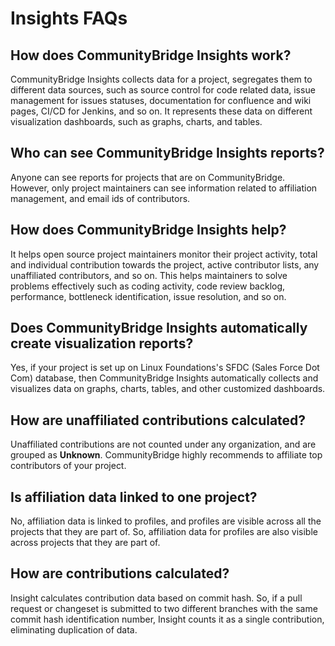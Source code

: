 # Insights FAQs

## How does CommunityBridge Insights work?

CommunityBridge Insights collects data for a project, segregates them to different data sources, such as source control for code related data, issue management for issues statuses, documentation for confluence and wiki pages, CI/CD for Jenkins, and so on. It represents these data on different visualization dashboards, such as graphs, charts, and tables.

## Who can see CommunityBridge Insights reports?

Anyone can see reports for projects that are on CommunityBridge. However, only project maintainers can see information related to affiliation management, and email ids of contributors.

## How does CommunityBridge Insights help?

It helps open source project maintainers monitor their project activity, total and individual contribution towards the project, active contributor lists, any unaffiliated contributors, and so on. This helps maintainers to solve problems effectively such as coding activity, code review backlog, performance, bottleneck identification, issue resolution, and so on.

## Does CommunityBridge Insights automatically create visualization reports?

Yes, if your project is set up on Linux Foundations's SFDC \(Sales Force Dot Com\) database, then CommunityBridge Insights automatically collects and visualizes data on graphs, charts, tables, and other customized dashboards.

## How are unaffiliated contributions calculated?

Unaffiliated contributions are not counted under any organization, and are grouped as **Unknown**. CommunityBridge highly recommends to affiliate top contributors of your project.

## Is affiliation data linked to one project?

No, affiliation data is linked to profiles, and profiles are visible across all the projects that they are part of. So, affiliation data for profiles are also visible across projects that they are part of.

## How are contributions calculated?

Insight calculates contribution data based on commit hash. So, if a pull request or changeset is submitted to two different branches with the same commit hash identification number, Insight counts it as a single contribution, eliminating duplication of data.

